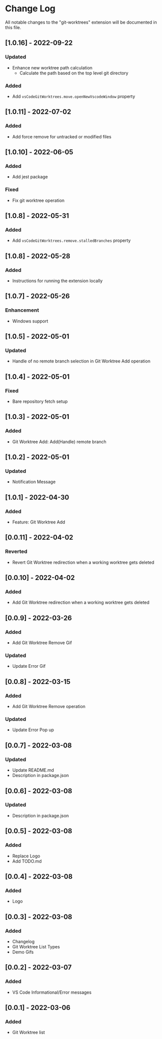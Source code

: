 # Change Log

All notable changes to the "git-worktrees" extension will be documented in this file.

## [1.0.16] - 2022-09-22

### Updated

-   Enhance new worktree path calculation
    -   Calculate the path based on the top level git directory

### Added

-   Add `vsCodeGitWorktrees.move.openNewVscodeWindow` property

## [1.0.11] - 2022-07-02

### Added

-   Add force remove for untracked or modified files

## [1.0.10] - 2022-06-05

### Added

-   Add jest package

### Fixed

-   Fix git worktree operation

## [1.0.8] - 2022-05-31

### Added

-   Add `vsCodeGitWorktrees.remove.stalledBranches` property

## [1.0.8] - 2022-05-28

### Added

-   Instructions for running the extension locally

## [1.0.7] - 2022-05-26

### Enhancement

-   Windows support

## [1.0.5] - 2022-05-01

### Updated

-   Handle of no remote branch selection in Git Worktree Add operation

## [1.0.4] - 2022-05-01

### Fixed

-   Bare repository fetch setup

## [1.0.3] - 2022-05-01

### Added

-   Git Worktree Add: Add(Handle) remote branch

## [1.0.2] - 2022-05-01

### Updated

-   Notification Message

## [1.0.1] - 2022-04-30

### Added

-   Feature: Git Worktree Add

## [0.0.11] - 2022-04-02

### Reverted

-   Revert Git Worktree redirection when a working worktree gets deleted

## [0.0.10] - 2022-04-02

### Added

-   Add Git Worktree redirection when a working worktree gets deleted

## [0.0.9] - 2022-03-26

### Added

-   Add Git Worktree Remove Gif

### Updated

-   Update Error Gif

## [0.0.8] - 2022-03-15

### Added

-   Add Git Worktree Remove operation

### Updated

-   Update Error Pop up

## [0.0.7] - 2022-03-08

### Updated

-   Update README.md
-   Description in package.json

## [0.0.6] - 2022-03-08

### Updated

-   Description in package.json

## [0.0.5] - 2022-03-08

### Added

-   Replace Logo
-   Add TODO.md

## [0.0.4] - 2022-03-08

### Added

-   Logo

## [0.0.3] - 2022-03-08

### Added

-   Changelog
-   Git Worktree List Types
-   Demo Gifs

## [0.0.2] - 2022-03-07

### Added

-   VS Code Informational/Error messages

## [0.0.1] - 2022-03-06

### Added

-   Git Worktree list
